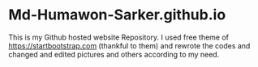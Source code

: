 # Md-Humawon-Sarker.github.io

This is my Github hosted website Repository.
 I used free theme of https://startbootstrap.com (thankful to them) and rewrote the codes and changed and edited pictures and others according to my need.
